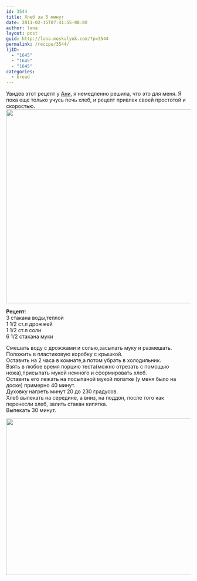 ```yaml
---
id: 3544
title: Хлеб за 5 минут
date: 2011-02-15T07:41:55-08:00
author: lana
layout: post
guid: http://lana.moskalyuk.com/?p=3544
permalink: /recipe/3544/
ljID:
  - "1645"
  - "1645"
  - "1645"
categories:
  - bread
---
```

<div id="_mcePaste">
  Увидев этот рецепт у <a href="http://annush.livejournal.com/405578.html">Ани</a>, я немедленно решила, что это для меня. Я пока еще только учусь печь хлеб, и рецепт привлек своей простотой и скоростью.
</div>

<img loading="lazy" class="alignnone" title="bread" src="http://farm5.static.flickr.com/4093/5447188190_9fd7d12299_z.jpg" alt="" width="640" height="529" /> 

**Рецепт**:  
3 стакана воды,теплой  
1 1/2 ст.л дрожжей  
1 1/2 ст.л соли  
6 1/2 стакана муки

Смешать воду с дрожжами и солью,засыпать муку и размешать.  
Положить в пластиковую коробку с крышкой.  
Оставить на 2 часа в комнате,а потом убрать в холодильник.  
Взять в любое время порцию теста(можно отрезать с помощью ножа),присыпать мукой немного и сформировать хлеб.  
Оставить его лежать на посыпаной мукой лопатке (у меня было на доске) примерно 40 минут.  
Духовку нагреть минут 20 до 230 градусов.  
Хлеб выпекать на середине, а вниз, на поддон, после того как перенесли хлеб, залить стакан кипятка.  
Выпекать 30 минут.

<img loading="lazy" class="alignnone" title="bread" src="http://farm5.static.flickr.com/4081/5447196774_bb7d1dd87e_z.jpg" alt="" width="640" height="427" />